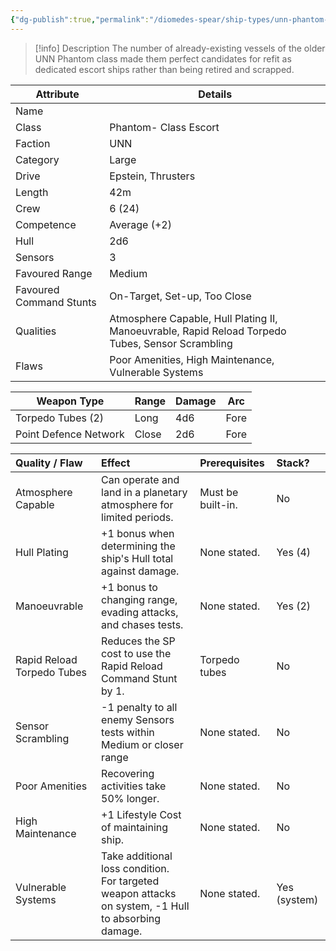 ```yaml
---
{"dg-publish":true,"permalink":"/diomedes-spear/ship-types/unn-phantom-class-escort/"}
---
```


> [!info] Description
The number of already-existing vessels of the older UNN Phantom class made them perfect candidates for refit as dedicated escort ships rather than being retired and scrapped.

| Attribute               | Details                                                                                          |
| ----------------------- | ------------------------------------------------------------------------------------------------ |
| Name                    |                                                                                                  |
| Class                   | Phantom- Class Escort                                                                            |
| Faction                 | UNN                                                                                              |
| Category                | Large                                                                                            |
| Drive                   | Epstein, Thrusters                                                                               |
| Length                  | 42m                                                                                              |
| Crew                    | 6 (24)                                                                                           |
| Competence              | Average (+2)                                                                                     |
| Hull                    | 2d6                                                                                              |
| Sensors                 | 3                                                                                                |
| Favoured Range          | Medium                                                                                           |
| Favoured Command Stunts | On-Target, Set-up, Too Close                                                                     |
| Qualities               | Atmosphere Capable, Hull Plating II, Manoeuvrable, Rapid Reload Torpedo Tubes, Sensor Scrambling |
| Flaws                   | Poor Amenities, High Maintenance, Vulnerable Systems                                             |

| Weapon Type           | Range | Damage | Arc  |
| --------------------- | ----- | ------ | ---- |
| Torpedo Tubes (2)     | Long  | 4d6    | Fore |
| Point Defence Network | Close | 2d6    | Fore |

| Quality / Flaw             | Effect                                                                                                 | Prerequisites     | Stack?       |
| :------------------------- | :----------------------------------------------------------------------------------------------------- | :---------------- | :----------- |
| Atmosphere Capable         | Can operate and land in a planetary atmosphere for limited periods.                                    | Must be built-in. | No           |
| Hull Plating               | +1 bonus when determining the ship's Hull total against damage.                                        | None stated.      | Yes (4)      |
| Manoeuvrable               | +1 bonus to changing range, evading attacks, and chases tests.                                         | None stated.      | Yes (2)      |
| Rapid Reload Torpedo Tubes | Reduces the SP cost to use the Rapid Reload Command Stunt by 1.                                        | Torpedo tubes     | No           |
| Sensor Scrambling          | -1 penalty to all enemy Sensors tests within Medium or closer range                                    | None stated.      | No           |
| Poor Amenities             | Recovering activities take 50% longer.                                                                 | None stated.      | No           |
| High Maintenance           | +1 Lifestyle Cost of maintaining ship.                                                                 | None stated.      | No           |
| Vulnerable Systems         | Take additional loss condition.<br>For targeted weapon attacks on system, -1 Hull to absorbing damage. | None stated.      | Yes (system) |
